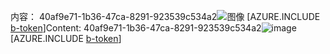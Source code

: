<span data-ttu-id="8a0e5-101">内容： 40af9e71-1b36-47ca-8291-923539c534a2![图像](d8702c04-475e-40ff-9081-3fdd1ee72741.png)
[AZURE.INCLUDE [b-token](1310f156-f7fa-4a34-aaaf-99613248d11e.md)]</span><span class="sxs-lookup"><span data-stu-id="8a0e5-101">Content: 40af9e71-1b36-47ca-8291-923539c534a2![image](d8702c04-475e-40ff-9081-3fdd1ee72741.png)
[AZURE.INCLUDE [b-token](1310f156-f7fa-4a34-aaaf-99613248d11e.md)]</span></span>
